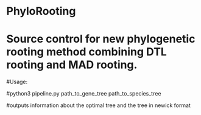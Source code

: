 # PhyloRooting

# Source control for new phylogenetic rooting method combining DTL rooting and MAD rooting.

#Usage:

#python3 pipeline.py path_to_gene_tree path_to_species_tree

#outputs information about the optimal tree and the tree in newick format
